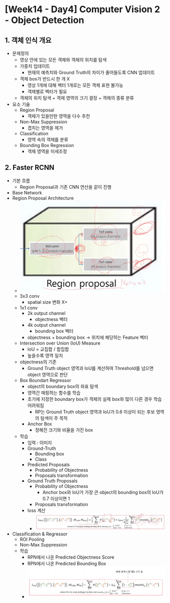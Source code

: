 # [Week14 - Day4] Computer Vision 2 - Object Detection

## 1. 객체 인식 개요
  - 문제정의
    - 영상 안에 있는 모든 객체와 객체의 위치를 탐색
    - 가중치 업데이트
      - 현재의 예측치와 Ground Truth의 차이가 줄어들도록 CNN 업데이트
    - 객체 box가 반드시 한 개 X
      - 영상 1개에 대해 벡터 1개로는 모든 객체 표현 불가능
      - 객체별로 벡터가 필요
    - 객체의 위치 탐색 + 객체 영역의 크기 결정 + 객체의 종류 분류
  - 요소 기술
    - Region Proposal
      - 객체가 있을만한 영역을 다수 추천
    - Non-Max Suppression
      - 겹치는 영역을 제거
    - Classification
      - 영역 속의 객체를 분류
    - Bounding Box Regression
      - 객체 영역을 미세조정

## 2. Faster RCNN
  - 기본 흐름
    - Region Proposal과 기존 CNN 연산을 같이 진행
  - Base Network
  - Region Proposal Architecture
    - ![image](image/1.png)
    - 3x3 conv
      - spatial size 변화 X+
    - 1x1 conv
      - 2k output channel
        - objectness 벡터
      - 4k output channel
        - bounding box 벡터
      - objectness + bounding box -> 위치에 해당하는 Feature 벡터
    - Intersection over Union (IoU) Measure
      - IoU = 교집합 / 합집합
      - 높을수록 영역 일치
    - objectness의 기준
      - Ground Truth object 영역과 IoU를 계산하여 Threshold를 넘으면 object 영역으로 판단
    - Box Boundart Regressor
      - object의 boundary box의 좌표 탐색
      - 영역간 매핑하는 함수를 학습
      - 초기에 지정한 boundary box가 객체의 실제 box와 많이 다른 경우 학습 어려워짐
        - RP는 Ground Truth object 영역과 IoU가 0.6 이상이 되는 후보 영역의 탐색이 주 목적
      - Anchor Box
        - 정해진 크기와 비율을 가진 box
    - 학습
      - 입력 : 이미지
      - Ground-Truth
        - Bounding box
        - Class
      - Predicted Proposals
        - Probability of Objectness
        - Proposals transformation
      - Ground Truth Proposals
        - Probability of Objectness
          - Anchor box와 IoU가 가장 큰 object의 bounding box의 IoU가 0.7 이상이면 1
        - Proposals transformation
      - loss 계산
        - ![image](image/2.png)
  - Classification & Regressor
    - ROI Pooling
    - Non-Max Suppression
    - 학습
      - RPN에서 나온 Predicted Objectness Score
      - RPN에서 나온 Predicted Bounding Box
      - ![image](image/3.png)